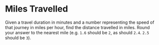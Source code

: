 # Miles Travelled

Given a travel duration in minutes and a number representing the speed of that journey in miles per hour, find the distance travelled in miles. Round your answer to the nearest mile (e.g. `1.6` should be `2`, as should `2.4`. `2.5` should be `3`).

